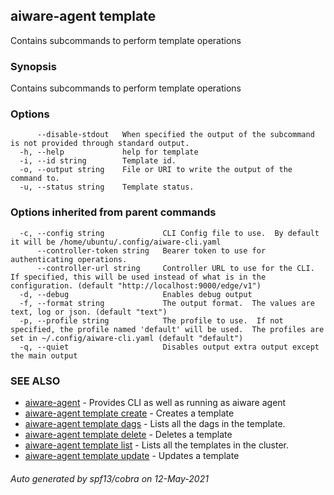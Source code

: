 ## aiware-agent template

Contains subcommands to perform template operations

### Synopsis

Contains subcommands to perform template operations

### Options

```
      --disable-stdout   When specified the output of the subcommand is not provided through standard output.
  -h, --help             help for template
  -i, --id string        Template id.
  -o, --output string    File or URI to write the output of the command to.
  -u, --status string    Template status.
```

### Options inherited from parent commands

```
  -c, --config string             CLI Config file to use.  By default it will be /home/ubuntu/.config/aiware-cli.yaml
      --controller-token string   Bearer token to use for authenticating operations.
      --controller-url string     Controller URL to use for the CLI.  If specified, this will be used instead of what is in the configuration. (default "http://localhost:9000/edge/v1")
  -d, --debug                     Enables debug output
  -f, --format string             The output format.  The values are text, log or json. (default "text")
  -p, --profile string            The profile to use.  If not specified, the profile named 'default' will be used.  The profiles are set in ~/.config/aiware-cli.yaml (default "default")
  -q, --quiet                     Disables output extra output except the main output
```

### SEE ALSO

* [aiware-agent](/cli/aiware-agent.md)	 - Provides CLI as well as running as aiware agent
* [aiware-agent template create](/cli/aiware-agent_template_create.md)	 - Creates a template
* [aiware-agent template dags](/cli/aiware-agent_template_dags.md)	 - Lists all the dags in the template.
* [aiware-agent template delete](/cli/aiware-agent_template_delete.md)	 - Deletes a template
* [aiware-agent template list](/cli/aiware-agent_template_list.md)	 - Lists all the templates in the cluster.
* [aiware-agent template update](/cli/aiware-agent_template_update.md)	 - Updates a template

###### Auto generated by spf13/cobra on 12-May-2021

